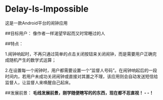 # Delay-Is-Impossible

这是一款Android平台的闹钟应用


##目标用户：
像作者一样渴望早起而又时常睡过的人





##特点：

1.闹钟响起时，不再只通过简单的点击关闭按钮来关闭闹钟，而是需要用户正确完成随机产生的数学式运算；

2.在设置每一个闹钟时，用户都需要设置一个“监督人号码”。在闹钟响起后的一段时间内，若用户未成功关闭闹钟或直接对其置之不理，该应用则会自动发送短信给监督人，让监督人来唤醒自己起床。



##发展前景：
**毛线发展前景，刚学随便瞎写的的东西，现在都不忍直视！ - -！**
